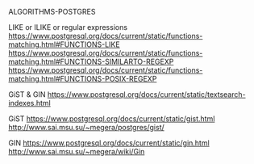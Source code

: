 ALGORITHMS-POSTGRES

LIKE or ILIKE or regular expressions
https://www.postgresql.org/docs/current/static/functions-matching.html#FUNCTIONS-LIKE
https://www.postgresql.org/docs/current/static/functions-matching.html#FUNCTIONS-SIMILARTO-REGEXP
https://www.postgresql.org/docs/current/static/functions-matching.html#FUNCTIONS-POSIX-REGEXP

GiST & GIN
https://www.postgresql.org/docs/current/static/textsearch-indexes.html

GiST
https://www.postgresql.org/docs/current/static/gist.html
http://www.sai.msu.su/~megera/postgres/gist/

GIN
https://www.postgresql.org/docs/current/static/gin.html
http://www.sai.msu.su/~megera/wiki/Gin
